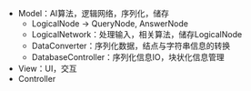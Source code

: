 - Model：AI算法，逻辑网络，序列化，储存
  - LogicalNode -> QueryNode, AnswerNode
  - LogicalNetwork：处理输入，相关算法，储存LogicalNode
  - DataConverter：序列化数据，结点与字符串信息的转换
  - DatabaseController：序列化信息IO，块状化信息管理
- View：UI，交互
- Controller